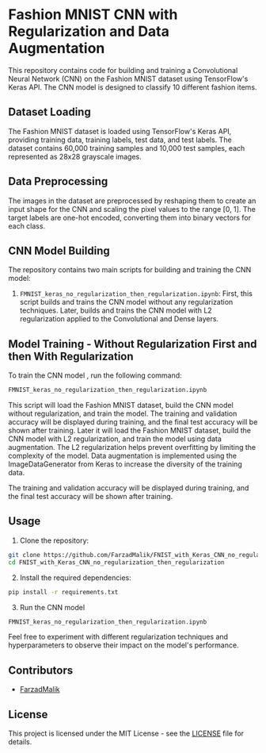 # Fashion MNIST CNN with Regularization and Data Augmentation

This repository contains code for building and training a Convolutional Neural Network (CNN) on the Fashion MNIST dataset using TensorFlow's Keras API. The CNN model is designed to classify 10 different fashion items.

## Dataset Loading

The Fashion MNIST dataset is loaded using TensorFlow's Keras API, providing training data, training labels, test data, and test labels. The dataset contains 60,000 training samples and 10,000 test samples, each represented as 28x28 grayscale images.

## Data Preprocessing

The images in the dataset are preprocessed by reshaping them to create an input shape for the CNN and scaling the pixel values to the range [0, 1]. The target labels are one-hot encoded, converting them into binary vectors for each class.

## CNN Model Building

The repository contains two main scripts for building and training the CNN model:

1. `FMNIST_keras_no_regularization_then_regularization.ipynb`: First, this script builds and trains the CNN model without any regularization techniques. Later, builds and trains the CNN model with L2 regularization applied to the Convolutional and Dense layers.



## Model Training - Without Regularization First and then With Regularization

To train the CNN model , run the following command:

```bash
FMNIST_keras_no_regularization_then_regularization.ipynb
```
This script will load the Fashion MNIST dataset, build the CNN model without regularization, and train the model. The training and validation accuracy will be displayed during training, and the final test accuracy will be shown after training. Later it will load the Fashion MNIST dataset, build the CNN model with L2 regularization, and train the model using data augmentation. The L2 regularization helps prevent overfitting by limiting the complexity of the model. Data augmentation is implemented using the ImageDataGenerator from Keras to increase the diversity of the training data.

The training and validation accuracy will be displayed during training, and the final test accuracy will be shown after training.

## Usage

1. Clone the repository:

```bash
git clone https://github.com/FarzadMalik/FNIST_with_Keras_CNN_no_regularization_then_regularization.git
cd FNIST_with_Keras_CNN_no_regularization_then_regularization
```

2. Install the required dependencies:

```bash
pip install -r requirements.txt
```

3. Run the CNN model 

```bash
FMNIST_keras_no_regularization_then_regularization.ipynb
```

Feel free to experiment with different regularization techniques and hyperparameters to observe their impact on the model's performance.

## Contributors

- [FarzadMalik](https://github.com/FarzadMalik)

## License

This project is licensed under the MIT License - see the [LICENSE](LICENSE) file for details.
